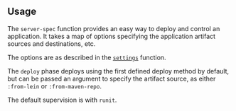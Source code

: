 ## Usage

The `server-spec` function provides an easy way to deploy and control an
application.  It takes a map of options specifying the application artifact
sources and destinations, etc.

The options are as described in the 
[`settings`](http://palletops.com/app-deploy-crate/0.8/api/pallet.crate.app-deploy.html#var-settings)
function.

The `deploy` phase deploys using the first defined deploy method by default, but
can be passed an argument to specify the artifact source, as either `:from-lein`
or `:from-maven-repo`.

The default supervision is with `runit`.

